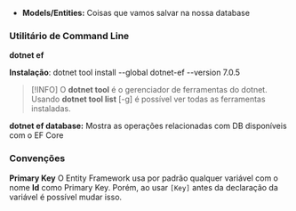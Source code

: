 - **Models/Entities:** Coisas que vamos salvar na nossa database

### Utilitário de Command Line

**dotnet ef**

**Instalação**: dotnet tool install --global dotnet-ef --version 7.0.5

>[!INFO]
>O **dotnet tool** é o gerenciador de ferramentas do dotnet. Usando **dotnet tool list** [-g] é possível ver todas as ferramentas instaladas.

**dotnet ef database:** Mostra as operações relacionadas com DB disponíveis com o EF Core

### Convenções

**Primary Key**
O Entity Framework usa por padrão qualquer variável com o nome **Id** como Primary Key. 
Porém, ao usar `[Key]` antes da declaração da variável é possível mudar isso.
